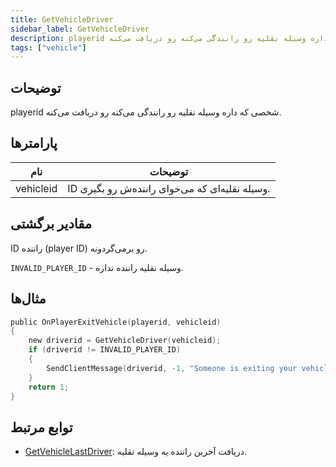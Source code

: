 ```yaml
---
title: GetVehicleDriver
sidebar_label: GetVehicleDriver
description: playerid شخصی که داره وسیله نقلیه رو رانندگی می‌کنه رو دریافت می‌کنه.
tags: ["vehicle"]
---
```


<VersionWarn version='omp v1.1.0.2612' />

## توضیحات

playerid شخصی که داره وسیله نقلیه رو رانندگی می‌کنه رو دریافت می‌کنه.

## پارامترها

| نام      | توضیحات                                 |
|-----------|---------------------------------------------|
| vehicleid | ID وسیله نقلیه‌ای که می‌خوای راننده‌ش رو بگیری. |

## مقادیر برگشتی

ID راننده (player ID) رو برمی‌گردونه.

`INVALID_PLAYER_ID` - وسیله نقلیه راننده نداره.

## مثال‌ها

```c
public OnPlayerExitVehicle(playerid, vehicleid)
{
    new driverid = GetVehicleDriver(vehicleid);
    if (driverid != INVALID_PLAYER_ID)
    {
        SendClientMessage(driverid, -1, "Someone is exiting your vehicle.");
    }
    return 1;
}
```

## توابع مرتبط

- [GetVehicleLastDriver](GetVehicleLastDriver): دریافت آخرین راننده یه وسیله نقلیه.